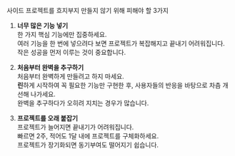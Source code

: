 
 사이드 프로젝트를 흐지부지 만들지 않기 위해 피해야 할 3가지

1. **너무 많은 기능 넣기**  
    한 가지 핵심 기능에만 집중하세요.  
    여러 기능을 한 번에 넣으려다 보면 프로젝트가 복잡해지고 끝내기 어려워집니다.  
    작은 성공을 먼저 이루는 것이 중요합니다.
    
2. **처음부터 완벽을 추구하기**  
    처음부터 완벽하게 만들려고 하지 마세요.  
    **린**하게 시작하여 꼭 필요한 기능만 구현한 후, 사용자들의 반응을 바탕으로 차츰 개선해 나가세요.  
    완벽을 추구하다가 오히려 지치는 경우가 많습니다.
    
3. **프로젝트를 오래 붙잡기**  
    프로젝트가 늘어지면 끝내기가 어려워집니다.  
    빠르면 2주, 적어도 1달 내에 프로젝트를 구체화하세요.  
    프로젝트가 장기화되면 동기부여도 떨어지기 쉽습니다.